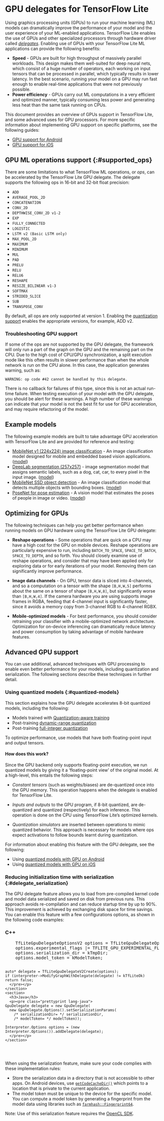 # GPU delegates for TensorFlow Lite

Using graphics processing units (GPUs) to run your machine learning (ML) models
can dramatically improve the performance of your model and the user experience
of your ML-enabled applications. TensorFlow Lite enables the use of GPUs and
other specialized processors through hardware driver called
[*delegates*](./delegates). Enabling use of GPUs with your TensorFlow Lite ML
applications can provide the following benefits:

*   **Speed** - GPUs are built for high throughput of massively parallel
    workloads. This design makes them well-suited for deep neural nets, which
    consist of a huge number of operators, each working on input tensors that
    can be processed in parallel, which typically results in lower latency. In
    the best scenario, running your model on a GPU may run fast enough to enable
    real-time applications that were not previously possible.
*   **Power efficiency** - GPUs carry out ML computations in a very efficient
    and optimized manner, typically consuming less power and generating less
    heat than the same task running on CPUs.

This document provides an overview of GPUs support in TensorFlow Lite, and some
advanced uses for GPU processors. For more specific information about
implementing GPU support on specific platforms, see the following guides:

*   [GPU support for Android](../android/delegates/gpu)
*   [GPU support for iOS](../ios/delegates/gpu)

## GPU ML operations support {:#supported_ops}

There are some limitations to what TensorFlow ML operations, or *ops*, can be
accelerated by the TensorFlow Lite GPU delegate. The delegate supports the
following ops in 16-bit and 32-bit float precision:

*   `ADD`
*   `AVERAGE_POOL_2D`
*   `CONCATENATION`
*   `CONV_2D`
*   `DEPTHWISE_CONV_2D v1-2`
*   `EXP`
*   `FULLY_CONNECTED`
*   `LOGISTIC`
*   `LSTM v2 (Basic LSTM only)`
*   `MAX_POOL_2D`
*   `MAXIMUM`
*   `MINIMUM`
*   `MUL`
*   `PAD`
*   `PRELU`
*   `RELU`
*   `RELU6`
*   `RESHAPE`
*   `RESIZE_BILINEAR v1-3`
*   `SOFTMAX`
*   `STRIDED_SLICE`
*   `SUB`
*   `TRANSPOSE_CONV`

By default, all ops are only supported at version 1. Enabling the
[quantization support](#quantized-models) enables the appropriate versions, for
example, ADD v2.

### Troubleshooting GPU support

If some of the ops are not supported by the GPU delegate, the framework will
only run a part of the graph on the GPU and the remaining part on the CPU. Due
to the high cost of CPU/GPU synchronization, a split execution mode like this
often results in slower performance than when the whole network is run on
the CPU alone. In this case, the application generates warning, such as:

```none
WARNING: op code #42 cannot be handled by this delegate.
```

There is no callback for failures of this type, since this is not an actual
run-time failure. When testing execution of your model with the GPU delegate,
you should be alert for these warnings. A high number of these warnings can
indicate that your model is not the best fit for use for GPU acceleration, and
may require refactoring of the model.

## Example models

The following example models are built to take advantage GPU acceleration with
TensorFlow Lite and are provided for reference and testing:

*   [MobileNet v1 (224x224) image classification](https://ai.googleblog.com/2017/06/mobilenets-open-source-models-for.html) -
    An image classification model designed for mobile and embedded based vision
    applications.
    ([model](https://tfhub.dev/google/imagenet/mobilenet_v1_100_224/classification/5))
*   [DeepLab segmentation (257x257)](https://ai.googleblog.com/2018/03/semantic-image-segmentation-with.html) -
    image segmentation model that assigns semantic labels, such as a dog, cat,
    car, to every pixel in the input image.
    ([model](https://tfhub.dev/tensorflow/lite-model/deeplabv3/1/default/1))
*   [MobileNet SSD object detection](https://ai.googleblog.com/2018/07/accelerated-training-and-inference-with.html) -
    An image classification model that detects multiple objects with bounding
    boxes.
    ([model](https://storage.googleapis.com/download.tensorflow.org/models/tflite/gpu/mobile_ssd_v2_float_coco.tflite))
*   [PoseNet for pose estimation](https://github.com/tensorflow/tfjs-models/tree/master/pose-detection) -
    A vision model that estimates the poses of people in image or video.
    ([model](https://tfhub.dev/tensorflow/lite-model/posenet/mobilenet/float/075/1/default/1))

## Optimizing for GPUs

The following techniques can help you get better performance when running
models on GPU hardware using the TensorFlow Lite GPU delegate:

*   **Reshape operations** - Some operations that are quick on a CPU may have a
    high cost for the GPU on mobile devices. Reshape operations are particularly
    expensive to run, including `BATCH_TO_SPACE`, `SPACE_TO_BATCH`,
    `SPACE_TO_DEPTH`, and so forth. You should closely examine use of reshape
    operations, and consider that may have been applied only for exploring data
    or for early iterations of your model. Removing them can significantly
    improve performance.

*   **Image data channels** - On GPU, tensor data is sliced into 4-channels, and
    so a computation on a tensor with the shape `[B,H,W,5]` performs about the
    same on a tensor of shape `[B,H,W,8]`, but significantly worse than
    `[B,H,W,4]`. If the camera hardware you are using supports image frames in
    RGBA, feeding that 4-channel input is significantly faster, since it avoids
    a memory copy from 3-channel RGB to 4-channel RGBX.

*   **Mobile-optimized models** - For best performance, you should consider
    retraining your classifier with a mobile-optimized network architecture.
    Optimization for on-device inferencing can dramatically reduce latency and
    power consumption by taking advantage of mobile hardware features.

## Advanced GPU support

You can use additional, advanced techniques with GPU processing to enable even
better performance for your models, including quantization and serialization.
The following sections describe these techniques in further detail.

### Using quantized models {:#quantized-models}

This section explains how the GPU delegate accelerates 8-bit quantized models,
including the following:

*   Models trained with
    [Quantization-aware training](https://www.tensorflow.org/model_optimization/guide/quantization/training)
*   Post-training [dynamic-range quantization](https://www.tensorflow.org/lite/performance/post_training_quant)
*   Post-training [full-integer quantization](https://www.tensorflow.org/lite/performance/post_training_integer_quant)

To optimize performance, use models that have both floating-point input and
output tensors.

#### How does this work?

Since the GPU backend only supports floating-point execution, we run quantized
models by giving it a ‘floating-point view’ of the original model. At a
high-level, this entails the following steps:

*   *Constant tensors* (such as weights/biases) are de-quantized once into the
    GPU memory. This operation happens when the delegate is enabled for
    TensorFlow Lite.

*   *Inputs and outputs* to the GPU program, if 8-bit quantized, are
    de-quantized and quantized (respectively) for each inference. This operation
    is done on the CPU using TensorFlow Lite’s optimized kernels.

*   *Quantization simulators* are inserted between operations to mimic quantized
    behavior. This approach is necessary for models where ops expect activations
    to follow bounds learnt during quantization.

For information about enabling this feature with the GPU delegate, see the
following:

*   Using [quantized models with GPU on Android](../android/delegates/gpu#quantized-models)
*   Using [quantized models with GPU on iOS](../ios/delegates/gpu#quantized-models)

### Reducing initialization time with serialization {:#delegate_serialization}

The GPU delegate feature allows you to load from pre-compiled kernel code and
model data serialized and saved on disk from previous runs. This approach avoids
re-compilation and can reduce startup time by up to 90%. This improvement is
achieved by exchanging disk space for time savings. You can enable this feature
with a few configurations options, as shown in the following code examples:

<div>
  <devsite-selector>
    <section>
      <h3>C++</h3>
      <p><pre class="prettyprint lang-cpp">
    TfLiteGpuDelegateOptionsV2 options = TfLiteGpuDelegateOptionsV2Default();
    options.experimental_flags |= TFLITE_GPU_EXPERIMENTAL_FLAGS_ENABLE_SERIALIZATION;
    options.serialization_dir = kTmpDir;
    options.model_token = kModelToken;

    auto* delegate = TfLiteGpuDelegateV2Create(options);
    if (interpreter->ModifyGraphWithDelegate(delegate) != kTfLiteOk) return false;
      </pre></p>
    </section>
    <section>
      <h3>Java</h3>
      <p><pre class="prettyprint lang-java">
    GpuDelegate delegate = new GpuDelegate(
      new GpuDelegate.Options().setSerializationParams(
        /* serializationDir= */ serializationDir,
        /* modelToken= */ modelToken));

    Interpreter.Options options = (new Interpreter.Options()).addDelegate(delegate);
      </pre></p>
    </section>
  </devsite-selector>
</div>

When using the serialization feature, make sure your code complies with these
implementation rules:

*   Store the serialization data in a directory that is not accessible to other
    apps. On Android devices, use
    [`getCodeCacheDir()`](https://developer.android.com/reference/android/content/Context#getCacheDir\(\))
    which points to a location that is private to the current application.
*   The model token must be unique to the device for the specific model. You can
    compute a model token by generating a fingerprint from the model data
    using libraries such as
    [`farmhash::Fingerprint64`](https://github.com/google/farmhash).

Note: Use of this serialization feature requires the
[OpenCL SDK](https://github.com/KhronosGroup/OpenCL-SDK).
